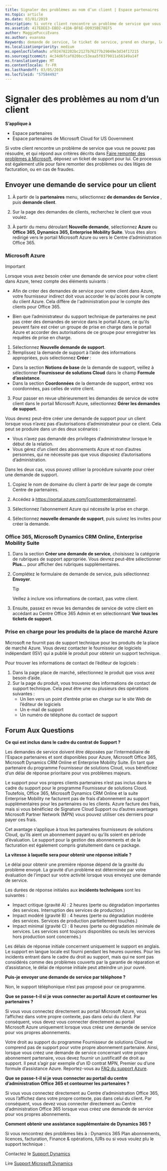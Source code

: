 ```yaml
---
title: Signaler des problèmes au nom d’un client | Espace partenaires
ms.topic: article
ms.date: 03/01/2019
Description: Si votre client rencontre un problème de service que vous ne pouvez pas résoudre et qui répond aux critères décrits dans Faire remonter des problèmes à Microsoft, déposez un ticket de support pour lui.
ms.assetid: 417E8EE3-EBD2-41DA-BF6E-DD935BE78EF5
author: MaggiePucciEvans
ms.author: evansma
Keywords: demande de service, le ticket de service, prend en charge, le droit, aobo, aobo Azure
ms.localizationpriority: medium
ms.openlocfilehash: af024782202bc2127b76277b29049e3d34f17215
ms.sourcegitcommit: 4c34d6fcaf020bcc53eaa5f0379011a56149a14f
ms.translationtype: MT
ms.contentlocale: fr-FR
ms.lasthandoff: 03/05/2019
ms.locfileid: "57584492"
---
```

# <a name="report-problems-on-behalf-of-a-customer"></a>Signaler des problèmes au nom d’un client

**S’applique à**

-  Espace partenaires
-  Espace partenaires de Microsoft Cloud for US Government


Si votre client rencontre un problème de service que vous ne pouvez pas résoudre, et qui répond aux critères décrits dans [Faire remonter des problèmes à Microsoft](escalate-problems-to-microsoft.md), déposez un ticket de support pour lui. Ce processus est également utile pour faire remonter des problèmes ou des litiges de facturation, ou en cas de fraudes.

## <a name="submit-a-service-request-for-a-customer"></a>Envoyer une demande de service pour un client

1.  À partir de la **partenaires** menu, sélectionnez **de demandes de Service** , puis **demande client**. 

2.  Sur la page des demandes de clients, recherchez le client que vous voulez.

3.  À partir du menu déroulant **Nouvelle demande**, sélectionnez **Azure** ou **Office 365, Dynamics 365, Enterprise Mobility Suite**. Vous êtes alors redirigé vers le portail Microsoft Azure ou vers le Centre d’administration Office&nbsp;365.

### <a name="microsoft-azure"></a>Microsoft Azure

> [!IMPORTANT]
> Lorsque vous avez besoin créer une demande de service pour votre client dans Azure, tenez compte des éléments suivants :
>
>- Afin de créer des demandes de service pour votre client dans Azure, votre fournisseur indirect doit vous accorder le qu'accès pour le compte du client Azure. Cela diffère de l'administration pour le compte des clients pour Office 365. 
>
>- Bien que l’administrateur du support technique de partenaires ne peut pas créer des demandes de service dans le portail Azure, ce qu’ils peuvent faire est créer un groupe de prise en charge dans le portail Azure et accorder des autorisations de ce groupe pour enregistrer les requêtes de prise en charge.

1. Sélectionnez **Nouvelle demande de support**.
2. Remplissez la demande de support à l’aide des informations appropriées, puis sélectionnez **Créer**&nbsp;:
-   Dans la section **Notions de base** de la demande de support, veillez à sélectionner **Fournisseur de solutions Cloud** dans le champ **Formule d’assistance**.
-   Dans la section **Coordonnées** de la demande de support, entrez vos coordonnées, pas celles de votre client.

3. Pour passer en revue ultérieurement les demandes de service de votre client dans le portail Microsoft Azure, sélectionnez **Gérer les demandes de support**.

Vous devrez peut-être créer une demande de support pour un client lorsque vous n’avez pas d’autorisations d’administrateur pour ce client. Cela peut se produire dans un des deux scénarios : 
 
-   Vous n’avez pas demandé des privilèges d’administrateur lorsque le début de la relation.
-   Vous gérez d’un client des abonnements Azure et non d’autres personnes, qui ne nécessite pas que vous disposiez d’autorisations d’administration.
 
Dans les deux cas, vous pouvez utiliser la procédure suivante pour créer une demande de support. 

1. Copiez le nom de domaine du client à partir de leur page de compte Centre de partenaires.

2. Accédez à https://portal.azure.com/[customerdomainname]. 

3. Sélectionnez l’abonnement Azure qui nécessite la prise en charge.

4. Sélectionnez **nouvelle demande de support**, puis suivez les invites pour créer la demande. 

 
### <a name="office-365-microsoft-dynamics-crm-online-enterprise-mobility-suite"></a>Office&nbsp;365, Microsoft Dynamics&nbsp;CRM Online, Enterprise Mobility Suite

1. Dans la section **Créer une demande de service**, choisissez la catégorie de rubriques de support appropriée. Vous devrez peut-être sélectionner **Plus...** pour afficher des rubriques supplémentaires.    
2. Complétez le formulaire de demande de service, puis sélectionnez **Envoyer**.

   > [!TIP]
   > Veillez à inclure vos informations de contact, pas votre client.

3. Ensuite, passez en revue les demandes de service de votre client en accédant au Centre Office&nbsp;365 Admin et en sélectionnant **Voir tous les tickets de support**.

### <a name="support-for-azure-marketplace-products"></a>Prise en charge pour les produits de la place de marché Azure

Microsoft ne fournit pas de support technique pour les produits de la place de marché Azure. Vous devez contacter le fournisseur de logiciels indépendant (ISV) qui a publié le produit pour obtenir un support technique.

Pour trouver les informations de contact de l’éditeur de logiciels :

1.  Dans la page place de marché, sélectionnez le produit que vous avez besoin d’aide.
2.  Sur la page du produit, vous trouverez des informations de contact de support technique. Cela peut être une ou plusieurs des opérations suivantes :
    - Un lien vers un point d’entrée prise en charge sur le site Web de l’éditeur de logiciels
    - Un e-mail de support 
    - Un numéro de téléphone du contact de support

## <a name="faq"></a>Forum Aux Questions

**Ce qui est inclus dans le cadre du contrat de Support ?**

Les demandes de service doivent être déposées par l’intermédiaire de l’Espace partenaires et sont disponibles pour Azure, Microsoft Office&nbsp;365, Microsoft&nbsp;Dynamics&nbsp;CRM Online et Enterprise Mobility Suite. En tant que partenaire du programme Fournisseur de solutions Cloud, vous bénéficiez d’un délai de réponse prioritaire pour vos problèmes majeurs.

Le support pour vos propres clients partenaires n’est pas inclus dans le cadre du support pour le programme Fournisseur de solutions Cloud. Toutefois, Office&nbsp;365, Microsoft Dynamics CRM Online et la suite Enterprise&nbsp;Mobility ne facturent pas de frais d’abonnement au support supplémentaires pour les partenaires ou les clients. Azure facture des frais, mais si vous bénéficiez de Signature&nbsp;Cloud&nbsp;Support ou d’autres avantages Microsoft Partner Network (MPN) vous pouvez utiliser ces derniers pour payer ces frais.

Cet avantage s’applique à tous les partenaires fournisseurs de solutions Cloud, qu’ils aient un abonnement payant ou qu’ils soient en période d’évaluation. Le support pour la gestion des abonnements et de la facturation est également compris gratuitement dans ce package.

**La vitesse à laquelle sera pour obtenir une réponse initiale ?**

Le délai pour obtenir une première réponse dépend de la gravité du problème envoyé. La gravité d’un problème est déterminée par votre évaluation de l’impact sur votre activité lorsque vous envoyez une demande de service.

Les durées de réponse initiales aux **incidents techniques** sont les suivantes&nbsp;:

-   Impact critique (gravité A) : 2 heures (perte ou dégradation importantes des services. Interruption des services de production.)
-   Impact modéré (gravité B) : 4 heures (perte ou dégradation modérée des services. Services de production partiellement touchés.)
-   Impact minimal (gravité C) : 8 heures (perte ou dégradation minimale de services. Les services sont toujours disponibles ou seuls les services hors production sont concernés.)

Les délais de réponse initiale concernent uniquement le support en anglais. Le support en langue locale est fourni pendant les heures ouvrées.
Pour les incidents entrant dans le cadre du droit au support, mais qui ne sont pas considérés comme des problèmes couverts par la garantie de réparation et d’assistance, le délai de réponse initiale peut atteindre un jour ouvré.

**Puis-je envoyer une demande de service par téléphone ?**

Non, le support téléphonique n’est pas proposé pour ce programme.

**Que se passe-t-il si je vous connecter au portail Azure et contourner les partenaires ?**

Si vous vous connectez directement au portail Microsoft&nbsp;Azure, vous l’affichez dans votre propre contexte, pas dans celui du client. Par conséquent, vous devez vous connecter directement au portail Microsoft&nbsp;Azure uniquement lorsque vous créez une demande de service pour vos propres abonnements.

Votre droit au support du programme Fournisseur de solutions Cloud ne comprend pas de support pour votre propre abonnement partenaire. Ainsi, lorsque vous créez une demande de service concernant votre propre abonnement partenaire, vous devez fournir un justificatif de droit au support. Il peut s’agir par exemple d’un ID contrat MPN, Premier ou d’une formule d’assistance Azure. Reportez-vous au [FAQ du support Azure](https://go.microsoft.com/fwlink/?LinkId=717532).

**Que se passe-t-il si je vous connecter au portail du centre d’administration Office 365 et contourner les partenaires ?**

Si vous vous connectez directement au Centre d’administration Office&nbsp;365, vous l’affichez dans votre propre contexte, pas dans celui du client. Par conséquent, vous devez vous connecter directement au Centre d’administration Office&nbsp;365 lorsque vous créez une demande de service pour vos propres abonnements.

**Comment obtenir une assistance supplémentaire de Dynamics 365 ?**

Si vous rencontrez des problèmes liés à : Dynamics 365 Plan abonnements, licences, facturation, Finance & opérations, IURs ou si vous voulez plu le support technique :
 
Contactez le [Support Dynamics](https://docs.microsoft.com/dynamics365/customer-engagement/admin/contact-technical-support)

Lire [Support Microsoft Dynamics](https://support.microsoft.com/help/4052881/faq-microsoft-dynamics-365-for-unified-operations-iur)



